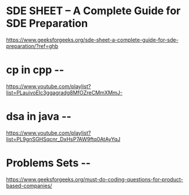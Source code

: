 # SDE SHEET – A Complete Guide for SDE Preparation

https://www.geeksforgeeks.org/sde-sheet-a-complete-guide-for-sde-preparation/?ref=ghb

# cp in cpp --

https://www.youtube.com/playlist?list=PLauivoElc3ggagradg8MfOZreCMmXMmJ-

# dsa in java --

https://www.youtube.com/playlist?list=PL9gnSGHSqcnr_DxHsP7AW9ftq0AtAyYqJ

# Problems Sets --

https://www.geeksforgeeks.org/must-do-coding-questions-for-product-based-companies/
